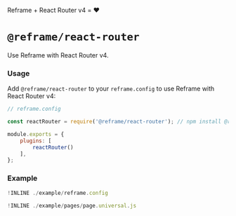 Reframe + React Router v4 = :heart:

# `@reframe/react-router`

Use Reframe with React Router v4.

### Usage

Add `@reframe/react-router` to your `reframe.config` to use Reframe with React Router v4:

~~~js
// reframe.config

const reactRouter = require('@reframe/react-router'); // npm install @reframe/react-router

module.exports = {
    plugins: [
        reactRouter()
    ],
};
~~~

### Example

~~~js
!INLINE ./example/reframe.config
~~~

~~~js
!INLINE ./example/pages/page.universal.js
~~~
